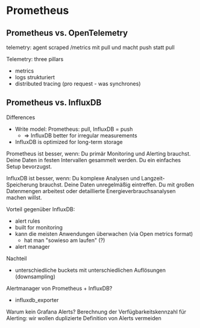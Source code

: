 # Prometheus

## Prometheus vs. OpenTelemetry

telemetry: agent scraped /metrics mit pull und macht push statt pull

Telemetry: three pillars
- metrics
- logs strukturiert
- distributed tracing (pro request - was synchrones)



## Prometheus vs. InfluxDB

Differences

- Write model: Prometheus: pull, InfluxDB = push
    - => InfluxDB better for irregular measurements
- InfluxDB is optimized for long-term storage



Prometheus ist besser, wenn:
    Du primär Monitoring und Alerting brauchst.
    Deine Daten in festen Intervallen gesammelt werden.
    Du ein einfaches Setup bevorzugst.

InfluxDB ist besser, wenn:
    Du komplexe Analysen und Langzeit-Speicherung brauchst.
    Deine Daten unregelmäßig eintreffen.
    Du mit großen Datenmengen arbeitest oder detaillierte Energieverbrauchsanalysen machen willst.


Vorteil gegenüber InfluxDB:
- alert rules
- built for monitoring
- kann die meisten Anwendungen überwachen (via Open metrics format)
    - hat man "sowieso am laufen" (?)
- alert manager

Nachteil
- unterschiedliche buckets mit unterschiedlichen Auflösungen (downsampling)

Alertmanager von Prometheus + InfluxDB?
- influxdb_exporter 

Warum kein Grafana Alerts? Berechnung der Verfügbarkeitskennzahl für Alerting: wir wollen duplizierte Definition von Alerts vermeiden
